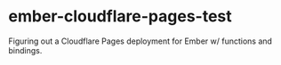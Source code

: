 # ember-cloudflare-pages-test

Figuring out a Cloudflare Pages deployment for Ember w/ functions and bindings.
